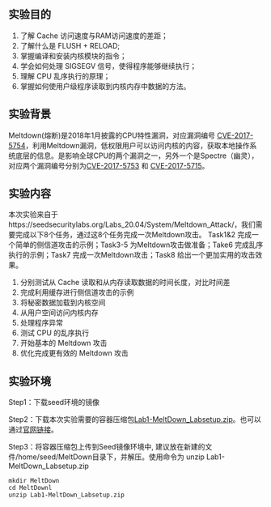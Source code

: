## 实验目的

1. 了解 Cache 访问速度与RAM访问速度的差距；
2. 了解什么是 FLUSH + RELOAD;
3. 掌握编译和安装内核模块的指令；
4. 学会如何处理 SIGSEGV 信号，使得程序能够继续执行；
5. 理解 CPU 乱序执行的原理；
6. 掌握如何使用户级程序读取到内核内存中数据的方法。

## 实验背景

Meltdown(熔断)是2018年1月披露的CPU特性漏洞，对应漏洞编号 [CVE-2017-5754](https://cve.mitre.org/cgi-bin/cvename.cgi?name=CVE-2017-5754)，利用Meltdown漏洞，低权限用户可以访问内核的内容，获取本地操作系统底层的信息。是影响全球CPU的两个漏洞之一，另外一个是Spectre（幽灵），对应两个漏洞编号分别为[CVE-2017-5753](https://cve.mitre.org/cgi-bin/cvename.cgi?name=CVE-2017-5753) 和 [CVE-2017-5715](https://cve.mitre.org/cgi-bin/cvename.cgi?name=CVE-2017-5715)。



## 实验内容

 本次实验来自于https://seedsecuritylabs.org/Labs_20.04/System/Meltdown_Attack/，我们需要完成以下8个任务，通过这8个任务完成一次Meltdown攻击。 Task1&2 完成一个简单的侧信道攻击的示例；Task3-5 为Meltdown攻击做准备；Take6 完成乱序执行的示例；Task7 完成一次Meltdown攻击；Task8 给出一个更加实用的攻击效果。

1. 分别测试从 Cache 读取和从内存读取数据的时间长度，对比时间差
2. 完成利用缓存进行侧信道攻击的示例
3. 将秘密数据加载到内核空间
4. 从用户空间访问内核内存
5. 处理程序异常
6. 测试 CPU 的乱序执行
7. 开始基本的 Meltdown 攻击
8. 优化完成更有效的 Meltdown 攻击

## 实验环境

Step1：下载seed环境的镜像

Step2：下载本次实验需要的容器压缩包[Lab1-MeltDown_Labsetup.zip](https://gitee.com/hitsz-cslab/net-work-security/tree/master/stupkt)。也可以通过[官网链接](https://seedsecuritylabs.org/Labs_20.04/System/Meltdown_Attack/)。


Step3：将容器压缩包上传到Seed镜像环境中, 建议放在新建的文件/home/seed/MeltDown目录下，并解压。使用命令为 unzip Lab1-MeltDown_Labsetup.zip

    mkdir MeltDown
    cd MeltDownl
    unzip Lab1-MeltDown_Labsetup.zip




